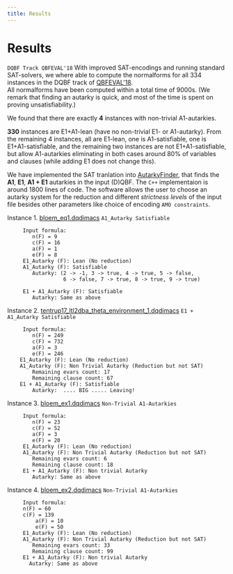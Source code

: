 ```yaml
---
title: Results
---
```


# Results 
   ``DQBF Track QBFEVAL'18``
   With improved SAT-encodings and running standard SAT-solvers, 
   we where able to compute the normalforms for all 334 instances 
   in the DQBF track of [QBFEVAL'18](http://www.qbflib.org/qbfeval18.php).  
   All normalforms have been computed within a total time of 9000s. 
   (We remark that finding an autarky is quick, and most of the 
   time is spent on proving unsatisfiability.) 
   
   We found that there are exactly **4** instances with non-trivial A1-autarkies.

   **330** instances are E1+A1-lean (have no non-trivial E1- or A1-autarky). 
   From the remaining 4 instances, all are E1-lean, one is A1-satisfiable,
   one is E1+A1-satisfiable, and the remaining two instances are not E1+A1-satisfiable, 
   but allow A1-autarkies eliminating in both cases around 80% of variables 
   and clauses (while adding E1 does not change this). 

   We have implemented the SAT tranlation into [AutarkyFinder](https://github.com/arey0pushpa/dcnf-autarky), 
   that finds the **A1**, **E1**, **A1 + E1** autarkies in the input (D)QBF. 
   The `C++` implementaion is around 1800 lines of code. The software allows the user to choose an 
   autarky system for the reduction and different *strictness levels* of the input file besides 
   other parameters like choice of encoding `AMO constraints`.

  Instance 1. [bloem\_eq1.dqdimacs](https://github.com/arey0pushpa/dcnf-autarky/blob/master/dcnf/examples/bloem_eq1.dqdimacs) ``A1_Autarky Satisfiable`` 
```
     Input formula:   
    	n(F) = 9    
    	c(F) = 16     
    	a(F) = 1        
    	e(F) = 8         
     E1_Autarky (F): Lean (No reduction)  
     A1_Autarky (F): Satisfiable   
     	Autarky: (2 -> -1, 3 -> true, 4 -> true, 5 -> false,   
                  6 -> false, 7 -> true, 8 -> true, 9 -> true)   
     
     E1 + A1_Autarky (F): Satisfiable  
     	Autarky: Same as above   
```
  Instance 2. [tentrup17\_ltl2dba\_theta\_environment\_1.dqdimacs](https://github.com/arey0pushpa/dcnf-autarky/blob/master/dcnf/examples/tentrup17_ltl2dba_theta_environment_1.dqdimacs)  ``E1 + A1_Autarky Satisfiable``
```
     Input formula:  
    	n(F) = 249  
    	c(F) = 732  
    	a(F) = 3     
    	e(F) = 246     
    E1_Autarky (F): Lean (No reduction)  
    A1_Autarky (F): Non Trivial Autarky (Reduction but not SAT)  
    	Remaining evars count: 17  
    	Remaining clause count: 67  
    E1 + A1_Autarky (F): Satisfiable   
    	Autarky:  .... BIG ..... Leaving!   
```
  
  Instance 3. [bloem\_ex1.dqdimacs](https://github.com/arey0pushpa/dcnf-autarky/blob/master/dcnf/examples/bloem_ex1.dqdimacs) ``Non-Trivial A1-Autarkies``
```
     Input formula:  
    	n(F) = 23  
    	c(F) = 52  
    	a(F) = 3          
    	e(F) = 20         
     E1_Autarky (F): Lean (No reduction)  
     A1_Autarky (F): Non Trivial Autarky (Reduction but not SAT)  
    	Remaining evars count: 6  
    	Remaining clause count: 18  
     E1 + A1_Autarky (F): Non trivial Autarky   
      	Autarky: Same as above  
```
  
  Instance 4. [bloem\_ex2.dqdimacs](https://github.com/arey0pushpa/dcnf-autarky/blob/master/dcnf/examples/bloem_ex2.dqdimacs) ``Non-Trivial A1-Autarkies``
```     
     Input formula:  
   	 n(F) = 60  
   	 c(F) = 139   
    	 a(F) = 10         
    	 e(F) = 50          
     E1_Autarky (F): Lean (No reduction)  
     A1_Autarky (F): Non Trivial Autarky (Reduction but not SAT)  
    	Remaining evars count: 33  
    	Remaining clause count: 99   
     E1 + A1_Autarky (F): Non trivial Autarky   
       Autarky: Same as above  
```
